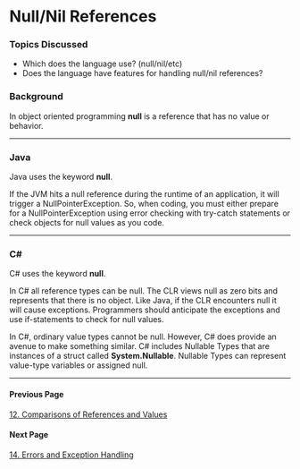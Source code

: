 # Null/Nil References
### Topics Discussed
* Which does the language use? (null/nil/etc)
* Does the language have features for handling null/nil references?

### Background
In object oriented programming **null** is a reference that has no value or behavior.

---

### Java
Java uses the keyword **null**.

If the JVM hits a null reference during the runtime of an application, it will trigger a NullPointerException. So, when coding, you must either prepare for a NullPointerException using error checking with try-catch statements or check objects for null values as you code.

---

### C#
C# uses the keyword **null**.

In C# all reference types can be null. The CLR views null as zero bits and represents that there is no object. Like Java, if the CLR encounters null it will cause exceptions. Programmers should anticipate the exceptions and use if-statements to check for null values.

In C#, ordinary value types cannot be null. However, C# does provide an avenue to make something similar. C# includes Nullable Types that are instances of a struct called **System.Nullable**. Nullable Types can represent value-type variables or assigned null.

---
#### Previous Page
[12. Comparisons of References and Values](12ComparisonsOfReferencesAndValues.md)

#### Next Page
[14. Errors and Exception Handling](14ErrorsAndExceptionHandling.md)
